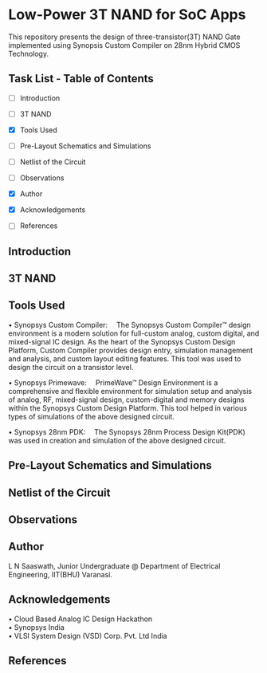 # Low-Power 3T NAND for SoC Apps
This repository presents the design of three-transistor(3T) NAND Gate implemented using Synopsis Custom Compiler on 28nm Hybrid CMOS Technology.

## Task List - Table of Contents
- [ ] Introduction  
- [ ] 3T NAND  
- [x] Tools Used  
- [ ] Pre-Layout Schematics and Simulations  
- [ ] Netlist of the Circuit  
- [ ] Observations  
- [x] Author  
- [x] Acknowledgements  
- [ ] References  


## Introduction  


## 3T NAND  


## Tools Used  
• Synopsys Custom Compiler:
 The Synopsys Custom Compiler™ design environment is a modern solution for full-custom analog, custom digital, and mixed-signal IC design. As the heart of the Synopsys Custom Design Platform, Custom Compiler provides design entry, simulation management and analysis, and custom layout editing features. This tool was used to design the circuit on a transistor level.

• Synopsys Primewave:
 PrimeWave™ Design Environment is a comprehensive and flexible environment for simulation setup and analysis of analog, RF, mixed-signal design, custom-digital and memory designs within the Synopsys Custom Design Platform. This tool helped in various types of simulations of the above designed circuit.

• Synopsys 28nm PDK:
 The Synopsys 28nm Process Design Kit(PDK) was used in creation and simulation of the above designed circuit.


## Pre-Layout Schematics and Simulations  


## Netlist of the Circuit  


## Observations  


## Author  
L N Saaswath, Junior Undergraduate @ Department of Electrical Engineering, IIT(BHU) Varanasi.

## Acknowledgements  
• Cloud Based Analog IC Design Hackathon  
• Synopsys India  
• VLSI System Design (VSD) Corp. Pvt. Ltd India  


## References
